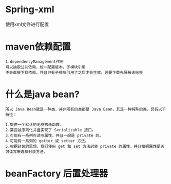 # Spring-xml
使用xml文件进行配置


# maven依赖配置
    1.dependencyManagement作用
    可以抽取公共依赖，统一配置版本，子模块引用
    不会直接下载依赖，并且只有子模块引用了之后才会生效。若要下载先屏蔽该标签
# 什么是java bean?
    所以 Java Bean就是一种类，并非所有的类都是 Java Bean，其是一种特殊的类，具有以下特征：

    1.提供一个默认的无参构造函数。
    2.需要被序列化并且实现了 Serializable 接口。
    3.可能有一系列可读写属性，并且一般是 private 的。
    4.可能有一系列的 getter 或 setter 方法。
    5.根据封装的思想，我们使用 get 和 set 方法封装 private 的属性，并且根据属性是否可读写来选择封装方法。

# beanFactory 后置处理器